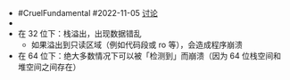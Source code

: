 - #CruelFundamental #2022-11-05 [讨论](https://github.com/CYZH1307/CruelFundamental/tree/main/homework/202211/05)
-
- 在 32 位下：栈溢出，出现数据错乱
	- 如果溢出到只读区域（例如代码段或 ro 等），会造成程序崩溃
- 在 64 位下：绝大多数情况下可以被「检测到」而崩溃（因为 64 位栈空间和堆空间之间存在）